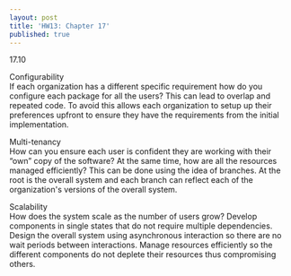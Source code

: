 ```yaml
---
layout: post
title: 'HW13: Chapter 17'
published: true
---
```


17.10<br>

Configurability<br>
If each organization has a different specific requirement how do you configure each package for all the users? This can lead to overlap and repeated code. To avoid this allows each organization to setup up their preferences upfront to ensure they have the requirements from the initial implementation.

Multi-tenancy<br>
How can you ensure each user is confident they are working with their “own” copy of the software? At the same time, how are all the resources managed efficiently? This can be done using the idea of branches. At the root is the overall system and each branch can reflect each of the organization's versions of the overall system.

Scalability<br>
How does the system scale as the number of users grow?
Develop components in single states that do not require multiple dependencies. Design the overall system using asynchronous interaction so there are no wait periods between interactions. Manage resources efficiently so the different components do not deplete their resources thus compromising others. 
